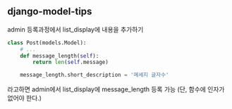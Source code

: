 ## django-model-tips
admin 등록과정에서 list_display에 내용을 추가하기
```python
class Post(models.Model):
    # ...
    def message_length(self):
        return len(self.message)

    message_length.short_description = '메세지 글자수'

```
라고하면 admin에서 list_display에 message_length 등록 가능 (단, 함수에 인자가 없어야 한다.)
